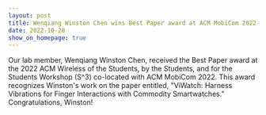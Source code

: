 ```yaml
---
layout: post
title: Wenqiang Winston Chen wins Best Paper award at ACM MobiCom 2022
date: 2022-10-20
show_on_homepage: true
---
```

Our lab member, Wenqiang Winston Chen, received the Best Paper award at the 2022 ACM Wireless of the Students, by the Students, and for the Students Workshop (S^3) co-located with ACM MobiCom 2022. This award recognizes Winston's work on the paper entitled, "ViWatch: Harness Vibrations for Finger Interactions with Commodity Smartwatches." Congratulations, Winston!